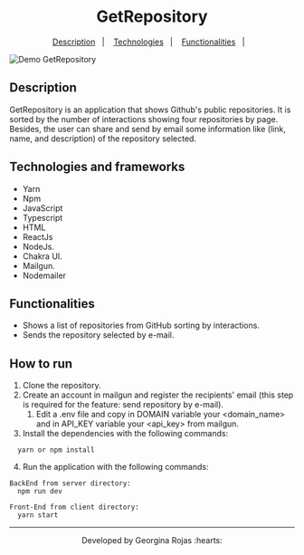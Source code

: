 <h1 align="center" >GetRepository</h1>

<p align="center">
  <a href="#-description">Description</a>&nbsp;&nbsp;&nbsp;|&nbsp;&nbsp;&nbsp;
  <a href="#-technologies">Technologies</a>&nbsp;&nbsp;&nbsp;|&nbsp;&nbsp;&nbsp;  
  <a href="#-functionalities">Functionalities</a>&nbsp;&nbsp;&nbsp;|&nbsp;&nbsp;&nbsp; 
</p>

![Demo GetRepository](https://j.gifs.com/Qk1N40.gif)

## Description
GetRepository is an application that shows  Github's public repositories. It is sorted by the number of interactions showing four repositories by page. Besides, the user can share and send by email some information like (link, name, and description) of the repository selected.

## Technologies and frameworks
- Yarn
- Npm
- JavaScript
- Typescript
- HTML
- ReactJs
- NodeJs.
- Chakra UI.
- Mailgun.
- Nodemailer


## Functionalities
- Shows a list of repositories from GitHub sorting by interactions. 
- Sends the repository selected by e-mail.

## How to run
1. Clone the repository.
2. Create an account in mailgun and register the recipients' email (this step is required for the feature: send repository by e-mail).
     1. Edit a .env file and copy in DOMAIN variable your <domain_name> and in API_KEY variable your <api_key> from mailgun.
3. Install the dependencies with the following commands:
```
  yarn or npm install
```
4. Run the application with the following commands:
```
BackEnd from server directory:
  npm run dev
  
Front-End from client directory:
  yarn start
```


---
<p align="center">Developed by Georgina Rojas :hearts:</p>

